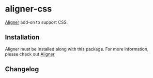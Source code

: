 # aligner-css

[Aligner](https://github.com/adrianlee44/atom-aligner) add-on to support CSS.

## Installation
Aligner must be installed along with this package. For more information, please check out [Aligner](https://github.com/adrianlee44/atom-aligner)

## Changelog

